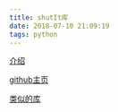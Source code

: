 ```yaml
---
title: shutIt库
date: 2018-07-10 21:09:19
tags: python
---
```

[介绍](http://geek.csdn.net/news/detail/202105)

[github主页](https://github.com/ianmiell/shutit/blob/master/README.md)

[类似的库](https://pexpect.readthedocs.io/en/stable/examples.html)